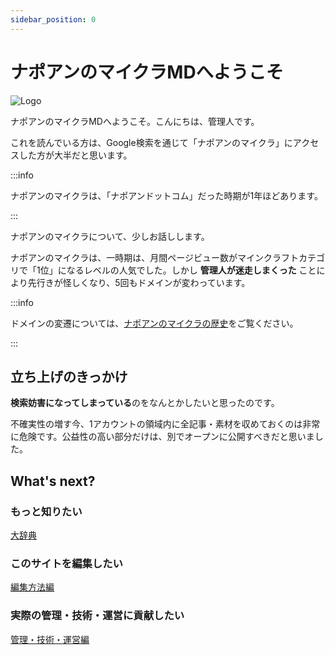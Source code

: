```yaml
---
sidebar_position: 0
---
```


# ナポアンのマイクラMDへようこそ

![Logo](/img/ogp/logo-ogp.png)

ナポアンのマイクラMDへようこそ。こんにちは、管理人です。

これを読んでいる方は、Google検索を通じて「ナポアンのマイクラ」にアクセスした方が大半だと思います。

:::info

ナポアンのマイクラは、「ナポアンドットコム」だった時期が1年ほどあります。

:::

ナポアンのマイクラについて、少しお話しします。

ナポアンのマイクラは、一時期は、月間ページビュー数がマインクラフトカテゴリで「1位」になるレベルの人気でした。しかし **管理人が迷走しまくった** ことにより先行きが怪しくなり、5回もドメインが変わっています。

:::info

ドメインの変遷については、[ナポアンのマイクラの歴史](/docs/about/history)をご覧ください。

:::

## 立ち上げのきっかけ

**検索妨害になってしまっている**のをなんとかしたいと思ったのです。

不確実性の増す今、1アカウントの領域内に全記事・素材を収めておくのは非常に危険です。公益性の高い部分だけは、別でオープンに公開すべきだと思いました。

## What's next?

### もっと知りたい

[大辞典](/docs/about/intro)

### このサイトを編集したい

[編集方法編](/docs/howtoeditmdver/intro)

### 実際の管理・技術・運営に貢献したい

[管理・技術・運営編](/docs/admin-tech/intro)
